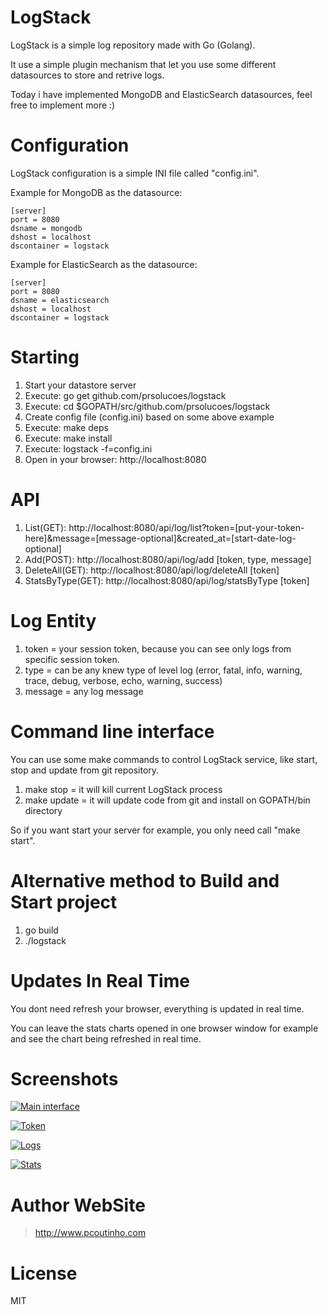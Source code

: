 # LogStack

LogStack is a simple log repository made with Go (Golang).

It use a simple plugin mechanism that let you use some different datasources to store and retrive logs.

Today i have implemented MongoDB and ElasticSearch datasources, feel free to implement more :)

# Configuration

LogStack configuration is a simple INI file called "config.ini".

Example for MongoDB as the datasource:

```
[server]
port = 8080
dsname = mongodb
dshost = localhost
dscontainer = logstack
```

Example for ElasticSearch as the datasource:

```
[server]
port = 8080
dsname = elasticsearch
dshost = localhost
dscontainer = logstack
```

# Starting

1. Start your datastore server
2. Execute: go get github.com/prsolucoes/logstack  
3. Execute: cd $GOPATH/src/github.com/prsolucoes/logstack  
4. Create config file (config.ini) based on some above example  
5. Execute: make deps  
6. Execute: make install  
7. Execute: logstack -f=config.ini
8. Open in your browser: http://localhost:8080  

# API

1. List(GET): http://localhost:8080/api/log/list?token=[put-your-token-here]&message=[message-optional]&created_at=[start-date-log-optional]
2. Add(POST): http://localhost:8080/api/log/add   [token, type, message]
3. DeleteAll(GET): http://localhost:8080/api/log/deleteAll   [token]
4. StatsByType(GET): http://localhost:8080/api/log/statsByType   [token]

# Log Entity

1. token = your session token, because you can see only logs from specific session token.
2. type = can be any knew type of level log (error, fatal, info, warning, trace, debug, verbose, echo, warning, success)
3. message = any log message

# Command line interface

You can use some make commands to control LogStack service, like start, stop and update from git repository.

1. make stop   = it will kill current LogStack process
2. make update = it will update code from git and install on GOPATH/bin directory

So if you want start your server for example, you only need call "make start".

# Alternative method to Build and Start project

1. go build
2. ./logstack

# Updates In Real Time

You dont need refresh your browser, everything is updated in real time. 

You can leave the stats charts opened in one browser window for example and see the chart being refreshed in real time.  

# Screenshots

[![Main interface](https://github.com/prsolucoes/logstack/raw/master/screenshots/logstack1.png)](http://github.com/prsolucoes/logstack)

[![Token](https://github.com/prsolucoes/logstack/raw/master/screenshots/logstack2.png)](http://github.com/prsolucoes/logstack)

[![Logs](https://github.com/prsolucoes/logstack/raw/master/screenshots/logstack3.png)](http://github.com/prsolucoes/logstack)

[![Stats](https://github.com/prsolucoes/logstack/raw/master/screenshots/logstack4.png)](http://github.com/prsolucoes/logstack)

# Author WebSite

> http://www.pcoutinho.com

# License

MIT
